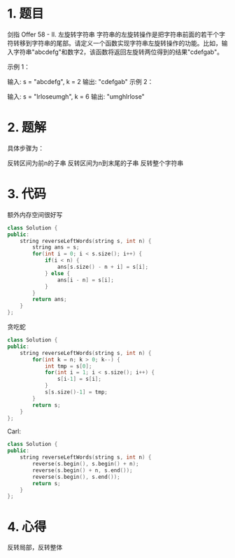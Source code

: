 # 1. 题目
剑指 Offer 58 - II. 左旋转字符串
字符串的左旋转操作是把字符串前面的若干个字符转移到字符串的尾部。请定义一个函数实现字符串左旋转操作的功能。比如，输入字符串"abcdefg"和数字2，该函数将返回左旋转两位得到的结果"cdefgab"。

 

示例 1：

输入: s = "abcdefg", k = 2
输出: "cdefgab"
示例 2：

输入: s = "lrloseumgh", k = 6
输出: "umghlrlose"
# 2. 题解
具体步骤为：

反转区间为前n的子串
反转区间为n到末尾的子串
反转整个字符串
# 3. 代码
额外内存空间很好写
```c++
class Solution {
public:
    string reverseLeftWords(string s, int n) {
        string ans = s;
        for(int i = 0; i < s.size(); i++) {
            if(i < n) {
                ans[s.size() - n + i] = s[i];
            } else {
                ans[i - n] = s[i];
            }
        }
        return ans;
    }
};
```
贪吃蛇
```c++
class Solution {
public:
    string reverseLeftWords(string s, int n) {
        for(int k = n; k > 0; k--) {
            int tmp = s[0];
            for(int i = 1; i < s.size(); i++) {
                s[i-1] = s[i];
            }
            s[s.size()-1] = tmp;
        }
        return s;
    }
};
```
Carl:
```c++
class Solution {
public:
    string reverseLeftWords(string s, int n) {
        reverse(s.begin(), s.begin() + n);
        reverse(s.begin() + n, s.end());
        reverse(s.begin(), s.end());
        return s;
    }
};
```
# 4. 心得
反转局部，反转整体
